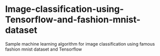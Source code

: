 # Image-classification-using-Tensorflow-and-fashion-mnist-dataset
Sample machine learning algorithm for image classification using famous fashion mnist dataset and Tensorflow
